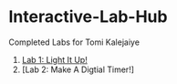 # Interactive-Lab-Hub

Completed Labs for Tomi Kalejaiye
1. [Lab 1: Light It Up!](https://github.com/TomiKalejaiye/IDD-Fa18-Lab1)
2. [Lab 2: Make A Digtial Timer!]

